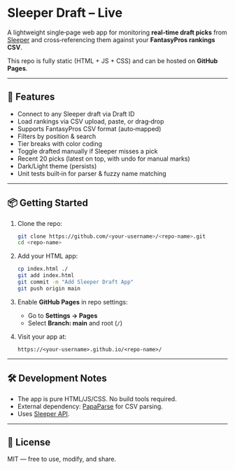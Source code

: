 # Sleeper Draft – Live

A lightweight single‑page web app for monitoring **real‑time draft picks** from [Sleeper](https://sleeper.com) and cross‑referencing them against your **FantasyPros rankings CSV**.

This repo is fully static (HTML + JS + CSS) and can be hosted on **GitHub Pages**.

---

## 🚀 Features
- Connect to any Sleeper draft via Draft ID
- Load rankings via CSV upload, paste, or drag‑drop
- Supports FantasyPros CSV format (auto‑mapped)
- Filters by position & search
- Tier breaks with color coding
- Toggle drafted manually if Sleeper misses a pick
- Recent 20 picks (latest on top, with undo for manual marks)
- Dark/Light theme (persists)
- Unit tests built‑in for parser & fuzzy name matching

---

## 📦 Getting Started

1. Clone the repo:
   ```bash
   git clone https://github.com/<your-username>/<repo-name>.git
   cd <repo-name>
   ```

2. Add your HTML app:
   ```bash
   cp index.html ./
   git add index.html
   git commit -m "Add Sleeper Draft App"
   git push origin main
   ```

3. Enable **GitHub Pages** in repo settings:
   - Go to **Settings → Pages**
   - Select **Branch: main** and root (`/`)

4. Visit your app at:
   ```
   https://<your-username>.github.io/<repo-name>/
   ```

---

## 🛠 Development Notes
- The app is pure HTML/JS/CSS. No build tools required.
- External dependency: [PapaParse](https://www.papaparse.com/) for CSV parsing.
- Uses [Sleeper API](https://docs.sleeper.com/).

---

## 📄 License
MIT — free to use, modify, and share.

